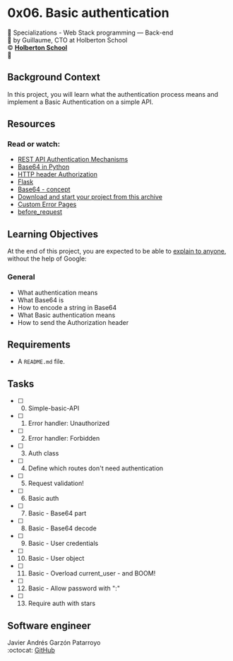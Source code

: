 # 0x06. Basic authentication
:open_file_folder: Specializations - Web Stack programming ― Back-end  
:bust_in_silhouette: by Guillaume, CTO at Holberton School  
:copyright: **[Holberton School](https://www.holbertonschool.com/)**  
:bookmark:

## Background Context
In this project, you will learn what the authentication process means and implement a Basic Authentication on a simple API.

## Resources
### Read or watch:
* [REST API Authentication Mechanisms](https://www.youtube.com/watch?v=501dpx2IjGY)
* [Base64 in Python](https://docs.python.org/3.7/library/base64.html)
* [HTTP header Authorization](https://developer.mozilla.org/en-US/docs/Web/HTTP/Headers/Authorization)
* [Flask](https://palletsprojects.com/p/flask/)
* [Base64 - concept](https://en.wikipedia.org/wiki/Base64)
* [Download and start your project from this archive](https://intranet.hbtn.io/rltoken/scy2k-OPTBy-DI90EyQ0uw)
* [Custom Error Pages](https://flask.palletsprojects.com/en/1.1.x/patterns/errorpages/)
* [before_request](https://flask.palletsprojects.com/en/1.1.x/api/#flask.Blueprint.before_request)

## Learning Objectives
At the end of this project, you are expected to be able to [explain to anyone](https://fs.blog/2012/04/feynman-technique/), without the help of Google:
### General
* What authentication means
* What Base64 is
* How to encode a string in Base64
* What Basic authentication means
* How to send the Authorization header

## Requirements
* A ```README.md``` file.

## Tasks
* [ ] 0. Simple-basic-API
* [ ] 1. Error handler: Unauthorized
* [ ] 2. Error handler: Forbidden
* [ ] 3. Auth class
* [ ] 4. Define which routes don't need authentication
* [ ] 5. Request validation!
* [ ] 6. Basic auth
* [ ] 7. Basic - Base64 part
* [ ] 8. Basic - Base64 decode
* [ ] 9. Basic - User credentials
* [ ] 10. Basic - User object
* [ ] 11. Basic - Overload current_user - and BOOM!
* [ ] 12. Basic - Allow password with ":"
* [ ] 13. Require auth with stars

## Software engineer
Javier Andrés Garzón Patarroyo  
:octocat: [GitHub](https://github.com/javierandresgp/)
